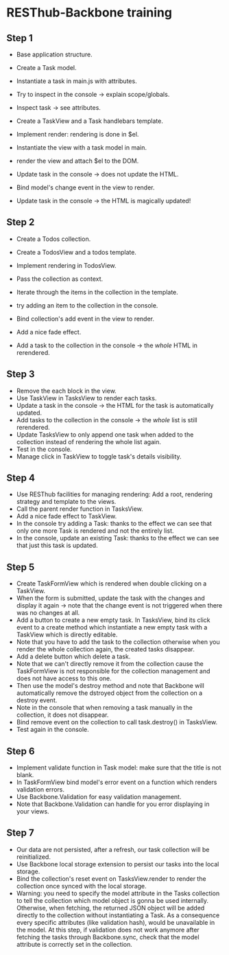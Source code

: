 RESThub-Backbone training
=========================

Step 1
------

* Base application structure.
* Create a Task model.
* Instantiate a task in main.js with attributes.
* Try to inspect in the console -> explain scope/globals.
* Inspect task -> see attributes.

* Create a TaskView and a Task handlebars template.
* Implement render: rendering is done in $el.
* Instantiate the view with a task model in main.
* render the view and attach $el to the DOM.
* Update task in the console -> does not update the HTML.

* Bind model's change event in the view to render.
* Update task in the console -> the HTML is magically updated!

Step 2
------

* Create a Todos collection.
* Create a TodosView and a todos template.
* Implement rendering in TodosView.
* Pass the collection as context.
* Iterate through the items in the collection in the template.
* try adding an item to the collection in the console.

* Bind collection's add event in the view to render.
* Add a nice fade effect.
* Add a task to the collection in the console -> the *whole* HTML in
  rerendered.

Step 3
------

* Remove the each block in the view.
* Use TaskView in TasksView to render each tasks.
* Update a task in the console -> the HTML for the task is automatically
  updated.
* Add tasks to the collection in the console -> the *whole* list is still
  rerendered.
* Update TasksView to only append one task when added to the collection instead
  of rendering the whole list again.
* Test in the console.
* Manage click in TaskView to toggle task's details visibility.

Step 4
------

* Use RESThub facilities for managing rendering: Add a root, rendering strategy
  and template to the views.
* Call the parent render function in TasksView.
* Add a nice fade effect to TaskView.
* In the console try adding a Task: thanks to the effect we can see that only
  one more Task is rendered and not the entirely list.
* In the console, update an existing Task: thanks to the effect we can see that
  just this task is updated.

Step 5
------

* Create TaskFormView which is rendered when double clicking on a TaskView.
* When the form is submitted, update the task with the changes and display it
  again -> note that the change event is not triggered when there was no
  changes at all.
* Add a button to create a new empty task. In TasksView, bind its click event
  to a create method which instantiate a new empty task with a TaskView which
  is directly editable.
* Note that you have to add the task to the collection otherwise when you
  render the whole collection again, the created tasks disappear.
* Add a delete button which delete a task.
* Note that we can't directly remove it from the collection cause the
  TaskFormView is not responsible for the collection management and does not
  have access to this one.
* Then use the model's destroy method and note that Backbone will automatically
  remove the dstroyed object from the collection on a destroy event.
* Note in the console that when removing a task manually in the collection, it
  does not disappear.
* Bind remove event on the collection to call task.destroy() in TasksView.
* Test again in the console.

Step 6
------

* Implement validate function in Task model: make sure that the title is not
  blank.
* In TaskFormView bind model's error event on a function which renders
  validation errors.
* Use Backbone.Validation for easy validation management.
* Note that Backbone.Validation can handle for you error displaying in your
  views.

Step 7
------

* Our data are not persisted, after a refresh, our task collection will be
  reinitialized.
* Use Backbone local storage extension to persist our tasks into the local
  storage.
* Bind the collection's reset event on TasksView.render to render the
  collection once synced with the local storage.
* Warning: you need to specify the model attribute in the Tasks collection to
  tell the collection which model object is gonna be used internally.
  Otherwise, when fetching, the returned JSON object will be added directly to
  the collection without instantiating a Task. As a consequence every specific
  attributes (like validation hash), would be unavailable in the model. At this
  step, if validation does not work anymore after fetching the tasks through
  Backbone.sync, check that the model attribute is correctly set in the
  collection.
